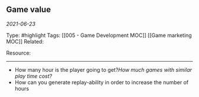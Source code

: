 ## Game value 
*2021-06-23*

Type: #highlight 
Tags: [[005 - Game Development MOC]] [[Game marketing MOC]]
Related: 

Resource: 

---
- How many hour is the player going to get?*How much games with similar play time cost?*
- How can you generate replay-ability in order to increase the number of hours